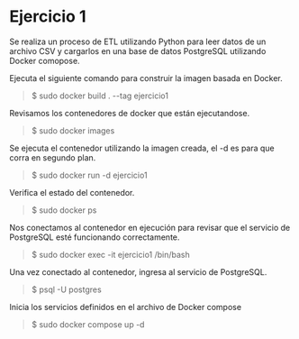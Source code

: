 # Ejercicio 1
Se realiza un proceso de ETL utilizando Python para leer datos de un archivo CSV y cargarlos en una base de datos PostgreSQL utilizando Docker comopose.


Ejecuta el siguiente comando para construir la imagen basada en Docker.
> $ sudo docker build . --tag ejercicio1

Revisamos los contenedores de docker que están ejecutandose.
> $ sudo docker images

Se ejecuta el contenedor utilizando la imagen creada, el -d es para que corra en segundo plan.
> $ sudo docker run -d ejercicio1

Verifica el estado del contenedor.
> $ sudo docker ps

Nos conectamos al contenedor en ejecución para revisar que el servicio de PostgreSQL esté funcionando correctamente.
> $ sudo docker exec -it ejercicio1 /bin/bash

Una vez conectado al contenedor, ingresa al servicio de PostgreSQL.
> $ psql -U postgres

Inicia los servicios definidos en el archivo de Docker compose
> $ sudo docker compose up -d 